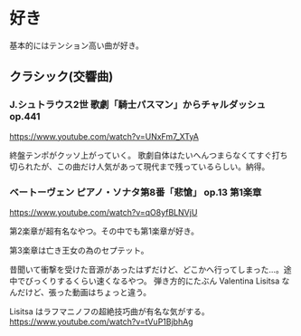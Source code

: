 # 好き

基本的にはテンション高い曲が好き。

## クラシック(交響曲)

### J.シュトラウス2世 歌劇「騎士パスマン」からチャルダッシュ op.441

https://www.youtube.com/watch?v=UNxFm7_XTyA

終盤テンポがクッソ上がっていく。
歌劇自体はたいへんつまらなくてすぐ打ち切られたが、この曲だけ人気があって現代まで残っているらしい。納得。

### ベートーヴェン ピアノ・ソナタ第8番「悲愴」 op.13 第1楽章

https://www.youtube.com/watch?v=qO8yfBLNVjU

第2楽章が超有名なやつ。その中でも第1楽章が好き。

第3楽章は亡き王女の為のセプテット。

昔聞いて衝撃を受けた音源があったはずだけど、どこかへ行ってしまった…。途中でびっくりするくらい速くなるやつ。
弾き方的にたぶん Valentina Lisitsa なんだけど、張った動画はちょっと違う。

Lisitsa はラフマニノフの超絶技巧曲が有名な気がする。 https://www.youtube.com/watch?v=tVuP1BjbhAg
